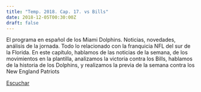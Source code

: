 ```yaml
---
title: "Temp. 2018. Cap. 17. vs Bills"
date: 2018-12-05T00:30:00Z
draft: false
---
```


El programa en español de los Miami Dolphins. Noticias, novedades, análisis de la jornada.
Todo lo relacionado con la franquicia NFL del sur de la Florida.
En este capítulo, hablamos de las noticias de la semana, de los movimientos en la plantilla, analizamos la victoria contra los Bills, hablamos de la historia de los Dolphins, y realizamos la previa de la semana contra los New England Patriots

[Escuchar](https://www.ivoox.com/temp-2018-cap-17-vs-bills-audios-mp3_rf_30552331_1.html)
